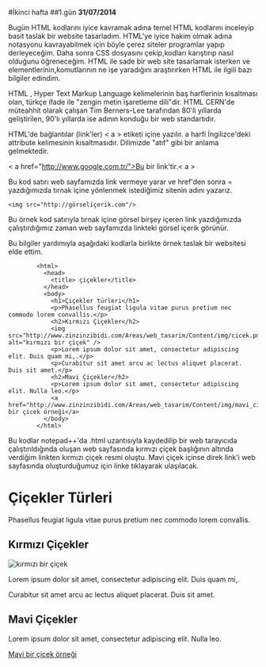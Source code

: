 #İkinci hafta
##1.gün
**31/07/2014**

Bugün HTML kodlarını iyice kavramak adına temel HTML kodlarını inceleyip basit taslak bir website tasarladım. HTML'ye iyice hakim olmak adına notasyonu kavrayabilmek için böyle çerez siteler programlar yapıp derleyeceğim. Daha sonra CSS dosyasını çekip,kodları karıştırıp nasıl olduğunu öğreneceğim. HTML ile sade bir web site tasarlamak isterken ve elementlerinin,komutlarının ne işe yaradığını araştırırken HTML ile ilgili bazı bilgiler edindim.

HTML , Hyper Text Markup Language kelimelerinin baş harflerinin kısaltması olan, türkçe ifade ile "zengin metin işaretleme dili"dir. HTML CERN'de müteahhit olarak çalışan Tim Berners-Lee tarafından 80'li yıllarda geliştirilen, 90'lı yıllarda ise adının konduğu bir web standartıdır.

HTML'de bağlantılar (link'ler) < a > etiketi içine yazılır. a harfi İngilizce'deki attribute kelimesinin kısaltmasıdır. Dilimizde "atıf" gibi bir anlama gelmektedir.

   < a href="http://www.google.com.tr/">Bu bir link'tir.< a >

Bu kod satırı web sayfamızda link vermeye yarar ve href'den sonra = yazdığımızda tırnak içine yönlenmek istediğimiz sitenin adını yazarız.

 `<img src="http://görseliçerik.com"/>`

Bu örnek kod satırıyla tırnak içine görsel birşey içeren link yazdığımızda çalıştırdığımız zaman web sayfamızda linkteki görsel içerik görünür.

Bu bilgiler yardımıyla aşağıdaki kodlarla birlikte örnek taslak bir websitesi elde ettim.

            <html>
              <head>
                <title> çiçekler</title>
              </head>
              <body>
                <h1>Çiçekler türleri</h1>
                <p>Phasellus feugiat ligula vitae purus pretium nec commodo lorem convallis.</p>
                <h2>Kırmızı Çiçekler</h2>
                <img src="http://www.zinzinzibidi.com/Areas/web_tasarim/Content/img/cicek.png" alt="kırmızı bir çiçek" />
                <p>Lorem ipsum dolor sit amet, consectetur adipiscing elit. Duis quam mi,.</p>
                <p>Curabitur sit amet arcu ac lectus aliquet placerat. Duis sit amet.</p>
                <h2>Mavi Çiçekler</h2>
                <p>Lorem ipsum dolor sit amet, consectetur adipiscing elit. Nulla leo.</p>
                <a href="http://www.zinzinzibidi.com/Areas/web_tasarim/Content/img/mavi_cicek.jpg">Mavi bir çicek örneği</a>
              </body>
            </html>













Bu kodlar notepad++'da .html uzantısıyla kaydedilip bir web tarayıcıda çalıştırıldığında oluşan web sayfasında kırmızı çiçek başlığının altında verdiğim linkten kırmızı çiçek resmi oluştu. Mavi çiçek içinse direk link'i web sayfasında oluşturduğumuz için linke tıklayarak ulaşılacak.

<html>
    <head>
    <title>Çiçekler</title>
    </head>
    <body>
    <h1>Çiçekler Türleri</h1>
    <p>Phasellus feugiat ligula vitae purus pretium nec commodo lorem convallis.</p>
    <h2>Kırmızı Çiçekler</h2>
    <img src="http://www.zinzinzibidi.com/Areas/web_tasarim/Content/img/cicek.png" alt="kırmızı bir çiçek" />
    <p>Lorem ipsum dolor sit amet, consectetur adipiscing elit. Duis quam mi,.</p>
    <p>Curabitur sit amet arcu ac lectus aliquet placerat. Duis sit amet.</p>
    <h2>Mavi Çiçekler</h2>
    <p>Lorem ipsum dolor sit amet, consectetur adipiscing elit. Nulla leo.</p>
    <a href="http://www.zinzinzibidi.com/Areas/web_tasarim/Content/img/mavi_cicek.jpg">Mavi bir çicek örneği</a>
    </body>
    </html>

